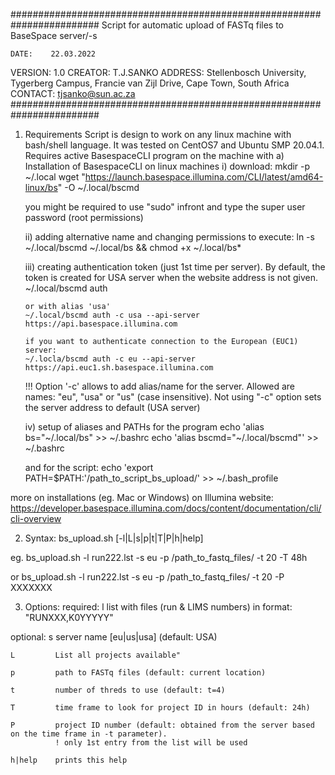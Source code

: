 ########################################################################
    Script for automatic upload of FASTq files to BaseSpace server/-s

    DATE:    22.03.2022
 VERSION: 1.0
 CREATOR: T.J.SANKO
 ADDRESS: Stellenbosch University, Tygerberg Campus,
          Francie van Zijl Drive, Cape Town, South Africa
 CONTACT: tjsanko@sun.ac.za
########################################################################

1. Requirements
 Script is design to work on any linux machine with bash/shell language.
 It was tested on CentOS7 and Ubuntu SMP 20.04.1.
 Requires active BasespaceCLI program on the machine with 
 a) Installation of BasespaceCLI on linux machines
   i) download:
     mkdir -p ~/.local
     wget "https://launch.basespace.illumina.com/CLI/latest/amd64-linux/bs" -O ~/.local/bscmd
     
     you might be required to use "sudo" infront and type the super user password (root permissions)
     
   ii) adding alternative name and changing permissions to execute:
      ln -s ~/.local/bscmd ~/.local/bs && chmod +x ~/.local/bs* 

   iii) creating authentication token (just 1st time per server).
       By default, the token is created for USA server when the website address is not given.
       ~/.local/bscmd auth

       or with alias 'usa'
       ~/.local/bscmd auth -c usa --api-server https://api.basespace.illumina.com

       if you want to authenticate connection to the European (EUC1) server:
       ~/.locla/bscmd auth -c eu --api-server https://api.euc1.sh.basespace.illumina.com

    !!! Option '-c' allows to add alias/name for the server.
        Allowed are names: "eu", "usa" or "us" (case insensitive).
        Not using "-c" option sets the server address to default (USA server)

   iv) setup of aliases and PATHs for the program
      echo 'alias bs="~/.local/bs"        >> ~/.bashrc
      echo 'alias bscmd="~/.local/bscmd"' >> ~/.bashrc

      and for the script:
      echo 'export PATH=$PATH:'/path_to_script_bs_upload/' >> ~/.bash_profile

more on installations  (eg. Mac or Windows) on Illumina website:
https://developer.basespace.illumina.com/docs/content/documentation/cli/cli-overview

 2. Syntax:
     bs_upload.sh [-l|L|s|p|t|T|P|h|help]
   
   eg. 
     bs_upload.sh -l run222.lst -s eu -p /path_to_fastq_files/ -t 20 -T 48h
   
   or
     bs_upload.sh -l run222.lst -s eu -p /path_to_fastq_files/ -t 20 -P XXXXXXX

 3. Options:
 required:
    l         list with files (run & LIMS numbers) in format: "RUNXXX,K0YYYYY"

 optional:
    s         server name [eu|us|usa] (default: USA)

    L         List all projects available"

    p         path to FASTq files (default: current location)

    t         number of threds to use (default: t=4)

    T         time frame to look for project ID in hours (default: 24h)

    P         project ID number (default: obtained from the server based on the time frame in -t parameter). 
              ! only 1st entry from the list will be used

    h|help    prints this help

